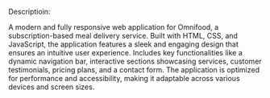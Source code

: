 Descriptioin:

A modern and fully responsive web application for Omnifood, a subscription-based meal delivery service. Built with HTML, CSS, and JavaScript, the application features a sleek and engaging design that ensures an intuitive user experience. Includes key functionalities like a dynamic navigation bar, interactive sections showcasing services, customer testimonials, pricing plans, and a contact form. The application is optimized for performance and accessibility, making it adaptable across various devices and screen sizes.
